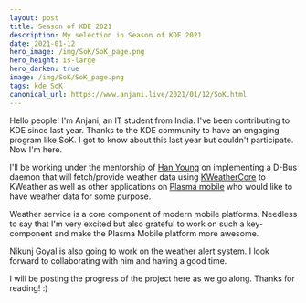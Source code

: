 ```yaml
---
layout: post
title: Season of KDE 2021
description: My selection in Season of KDE 2021
date: 2021-01-12
hero_image: /img/SoK/SoK_page.png
hero_height: is-large
hero_darken: true
image: /img/SoK/SoK_page.png
tags: kde SoK
canonical_url: https://www.anjani.live/2021/01/12/SoK.html
---
```


Hello people! I'm Anjani, an IT student from India. I've been contributing to KDE since last
year. Thanks to the KDE community to have an engaging program like SoK. 
I got to know about this last year but couldn't participate. Now I'm here.

I'll be working under the mentorship of [Han Young](https://invent.kde.org/hanyoung) on 
implementing a D-Bus daemon that will fetch/provide weather data using [KWeatherCore](https://invent.kde.org/libraries/kweathercore) to KWeather as well as other applications on [Plasma mobile](https://www.plasma-mobile.org/) who would like to have weather data for some purpose.

Weather service is a core component of modern mobile platforms. Needless to say that I'm very 
excited but also grateful to work on such a key-component and make the Plasma Mobile platform more
awesome.

Nikunj Goyal is also going to work on the weather alert system. I look forward to collaborating
with him and having a good time.

I will be posting the progress of the project here as we go along. Thanks for reading! :)
